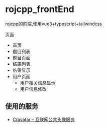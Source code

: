 # rojcpp_frontEnd 

rojcpp的前端,使用vue3+typescript+tailwindcss

页面

- 首页
- 题目列表
- 题目页面
- 结果列表
- 结果显示
- 用户页面
  - 用户相关信息显示
  - 用户信息修改

## 使用的服务

- [Cravatar – 互联网公共头像服务](https://cravatar.cn/)
